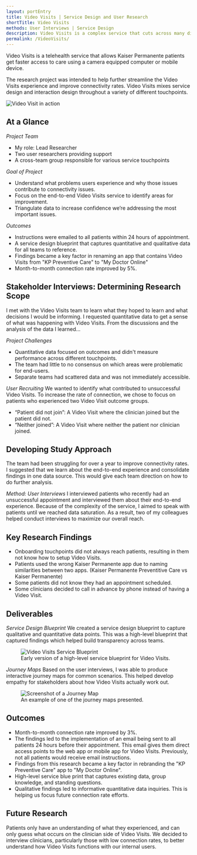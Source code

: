 ```yaml
---
layout: portEntry
title: Video Visits | Service Design and User Research
shortTitle: Video Visits
methods: User Interviews | Service Design
description: Video Visits is a complex service that cuts across many digital and non-digital touchpoints. I led research to identify and address pain points that were impacting our connection rates. I worked with different teams to find areas to improve the service design to simplify the patient experience.
permalink: /VideoVisits/
---
```

Video Visits is a telehealth service that allows Kaiser Permanente patients get faster access to care using a camera equipped computer or mobile device.

The research project was intended to help further streamline the Video Visits experience and improve connectivity rates. Video Visits mixes service design and interaction design throughout a variety of different touchpoints.

![Video Visit in action]({{site.url}}/images/projects/VideoVisits/live-session.png)

## At a Glance

*Project Team*
- My role: Lead Researcher
- Two user researchers providing support
- A cross-team group responsible for various service touchpoints

*Goal of Project*
- Understand what problems users experience and why those issues contribute to connectivity issues.
- Focus on the end-to-end Video Visits service to identify areas for improvement.
- Triangulate data to increase confidence we’re addressing the most important issues.

*Outcomes*
- Instructions were emailed to all patients within 24 hours of appointment.
- A service design blueprint that captures quantitative and qualitative data for all teams to reference.
- Findings became a key factor in renaming an app that contains Video Visits from "KP Preventive Care" to "My Doctor Online"
- Month-to-month connection rate improved by 5%.

## Stakeholder Interviews: Determining Research Scope
I met with the Video Visits team to learn what they hoped to learn and what decisions I would be informing. I requested quantitative data to get a sense of what was happening with Video Visits. From the discussions and the analysis of the data I learned&hellip;

*Project Challenges*
- Quantitative data focused on outcomes and didn't measure performance across different touchpoints.
- The team had little to no consensus on which areas were problematic for end-users.
- Separate teams had scattered data and was not immediately accessible.

*User Recruiting*
We wanted to identify what contributed to unsuccessful Video Visits. To increase the rate of connection, we chose to focus on patients who experienced two Video Visit outcome groups.
- &ldquo;Patient did not join&rdquo;: A Video Visit where the clinician joined but the patient did not.
- &ldquo;Neither joined&rdquo;: A Video Visit where neither the patient nor clinician joined.

## Developing Study Approach
The team had been struggling for over a year to improve connectivity rates. I suggested that we learn about the end-to-end experience and consolidate findings in one data source. This would give each team direction on how to do further analysis.

*Method: User Interviews*
I interviewed patients who recently had an unsuccessful appointment and interviewed them about their end-to-end experience. Because of the complexity of the service, I aimed to speak with patients until we reached data saturation. As a result, two of my colleagues helped conduct interviews to maximize our overall reach.

## Key Research Findings
- Onboarding touchpoints did not always reach patients, resulting in them not know how to setup Video Visits.
- Patients used the wrong Kaiser Permanente app due to naming similarities between two apps. (Kaiser Permanente Preventitive Care vs Kaiser Permanente)
- Some patients did not know they had an appointment scheduled.
- Some clinicians decided to call in advance by phone instead of having a Video Visit.

## Deliverables
*Service Design Blueprint*
We created a service design blueprint to capture qualitative and quantitative data points. This was a high-level blueprint that captured findings which helped build transparency across teams.

<figure>
  <img src="{{site.url}}/images/projects/VideoVisits/service-blueprint.png" alt="Video Visits Service Blueprint">
  <figcaption>Early version of a high-level service blueprint for Video Visits.</figcaption>
</figure>

*Journey Maps*
Based on the user interviews, I was able to produce interactive journey maps for common scenarios. This helped develop empathy for stakeholders about how Video Visits actually work out.

<figure>
  <img src="{{site.url}}/images/projects/VideoVisits/journey-map.png" alt="Screenshot of a Journey Map">
  <figcaption>An example of one of the journey maps presented.</figcaption>
</figure>

## Outcomes
- Month-to-month connection rate improved by 3%.
- The findings led to the implementation of an email being sent to all patients 24 hours before their appointment. This email gives them direct access points to the web app or mobile app for Video Visits. Previously, not all patients would receive email instructions.
- Findings from this research became a key factor in rebranding the "KP Preventive Care" app to "My Doctor Online".
- High-level service blue print that captures existing data, group knowledge, and standing questions.
- Qualitative findings led to informative quantitative data inquiries. This is helping us focus future connection rate efforts.

## Future Research
Patients only have an understanding of what they experienced, and can only guess what occurs on the clinician side of Video Visits. We decided to interview clinicians, particularly those with low connection rates, to better understand how Video Visits functions with our internal users.
